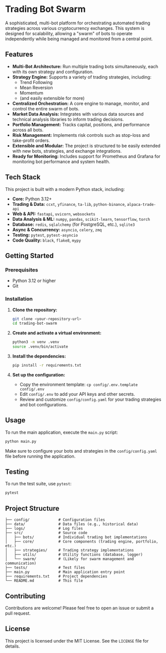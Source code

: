 # Trading Bot Swarm

A sophisticated, multi-bot platform for orchestrating automated trading strategies across various cryptocurrency exchanges. This system is designed for scalability, allowing a "swarm" of bots to operate independently while being managed and monitored from a central point.

## Features

*   **Multi-Bot Architecture:** Run multiple trading bots simultaneously, each with its own strategy and configuration.
*   **Strategy Engine:** Supports a variety of trading strategies, including:
    *   Trend Following
    *   Mean Reversion
    *   Momentum
    *   (and easily extensible for more)
*   **Centralized Orchestration:** A core engine to manage, monitor, and control the entire swarm of bots.
*   **Market Data Analysis:** Integrates with various data sources and technical analysis libraries to inform trading decisions.
*   **Portfolio Management:** Tracks capital, positions, and performance across all bots.
*   **Risk Management:** Implements risk controls such as stop-loss and take-profit orders.
*   **Extensible and Modular:** The project is structured to be easily extended with new bots, strategies, and exchange integrations.
*   **Ready for Monitoring:** Includes support for Prometheus and Grafana for monitoring bot performance and system health.

## Tech Stack

This project is built with a modern Python stack, including:

*   **Core:** Python 3.12+
*   **Trading & Data:** `ccxt`, `yfinance`, `ta-lib`, `python-binance`, `alpaca-trade-api`
*   **Web & API:** `fastapi`, `uvicorn`, `websockets`
*   **Data Analysis & ML:** `numpy`, `pandas`, `scikit-learn`, `tensorflow`, `torch`
*   **Database:** `redis`, `sqlalchemy` (for PostgreSQL, etc.), `sqlite3`
*   **Async & Concurrency:** `asyncio`, `celery`, `zmq`
*   **Testing:** `pytest`, `pytest-asyncio`
*   **Code Quality:** `black`, `flake8`, `mypy`

## Getting Started

### Prerequisites

*   Python 3.12 or higher
*   Git

### Installation

1.  **Clone the repository:**
    ```bash
    git clone <your-repository-url>
    cd trading-bot-swarm
    ```

2.  **Create and activate a virtual environment:**
    ```bash
    python3 -m venv .venv
    source .venv/bin/activate
    ```

3.  **Install the dependencies:**
    ```bash
    pip install -r requirements.txt
    ```

4.  **Set up the configuration:**
    *   Copy the environment template: `cp config/.env.template config/.env`
    *   Edit `config/.env` to add your API keys and other secrets.
    *   Review and customize `config/config.yaml` for your trading strategies and bot configurations.

## Usage

To run the main application, execute the `main.py` script:

```bash
python main.py
```

Make sure to configure your bots and strategies in the `config/config.yaml` file before running the application.

## Testing

To run the test suite, use `pytest`:

```bash
pytest
```

## Project Structure

```
├── config/             # Configuration files
├── data/               # Data files (e.g., historical data)
├── logs/               # Log files
├── src/                # Source code
│   ├── bots/           # Individual trading bot implementations
│   ├── core/           # Core components (trading engine, portfolio, etc.)
│   ├── strategies/     # Trading strategy implementations
│   ├── utils/          # Utility functions (database, logger)
│   └── swarm/          # (Likely for swarm management and communication)
├── tests/              # Test files
├── main.py             # Main application entry point
├── requirements.txt    # Project dependencies
└── README.md           # This file
```

## Contributing

Contributions are welcome! Please feel free to open an issue or submit a pull request.

## License

This project is licensed under the MIT License. See the `LICENSE` file for details.
